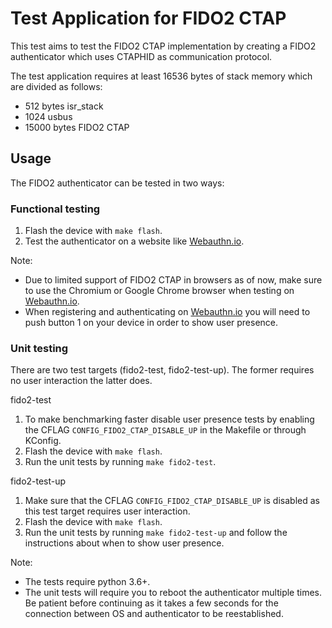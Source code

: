 # Test Application for FIDO2 CTAP

This test aims to test the FIDO2 CTAP implementation by creating a FIDO2
authenticator which uses CTAPHID as communication protocol.

The test application requires at least 16536 bytes of stack memory which are
divided as follows:
* 512 bytes isr_stack
* 1024 usbus
* 15000 bytes FIDO2 CTAP

## Usage
The FIDO2 authenticator can be tested in two ways:

### Functional testing
1. Flash the device with `make flash`.
2. Test the authenticator on a website like [Webauthn.io](https://webauthn.io/).

Note:
* Due to limited support of FIDO2 CTAP in browsers as of now, make sure to use the
  Chromium or Google Chrome browser when testing on [Webauthn.io](https://webauthn.io/).
* When registering and authenticating on [Webauthn.io](https://webauthn.io/) you
will need to push button 1 on your device in order to show user presence.

### Unit testing
There are two test targets (fido2-test, fido2-test-up). The former requires no user
interaction the latter does.

fido2-test

1. To make benchmarking faster disable user presence tests by enabling the CFLAG
   `CONFIG_FIDO2_CTAP_DISABLE_UP` in the Makefile or through KConfig.
2. Flash the device with `make flash`.
3. Run the unit tests by running `make fido2-test`.

fido2-test-up

1. Make sure that the CFLAG `CONFIG_FIDO2_CTAP_DISABLE_UP` is disabled as this test target
  requires user interaction.
2. Flash the device with `make flash`.
3. Run the unit tests by running `make fido2-test-up` and follow the instructions about when to show user presence.

Note:
* The tests require python 3.6+.
* The unit tests will require you to reboot the authenticator multiple times. Be patient before continuing as it takes a few seconds for the connection
  between OS and authenticator to be reestablished.
